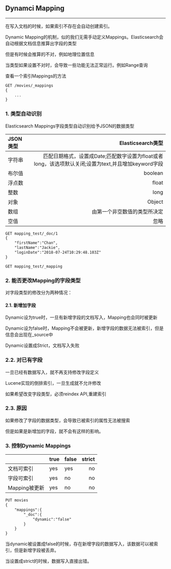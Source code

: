 ## Dynamci Mapping
-----

在写入文档的时候，如果索引不存在会自动创建索引。

Dynamic Mapping的机制，似的我们无需手动定义Mappings。Elasticsearch会自动根据文档信息推算出字段的类型

但是有时候会推算的不对，例如地理位置信息

当类型如果设置不对时，会导致一些功能无法正常运行。例如Range查询

查看一个索引Mappings的方法

```html
GET /movies/_mappings
{
    ...
}
```

### 1. 类型自动识别

Elasticsearch Mappings字段类型自动识别给予JSON的数据类型

|JSON类型|Elasticsearch类型|
|:---|---:|
|字符串| 匹配日期格式，设置成Date;匹配数字设置为float或者long，该选项默认关闭;设置为text,并且增加keyword字段|
|布尔值|boolean|
|浮点数|float|
|整数|long|
|对象| Object|
|数组|由第一个非空数值的类型所决定|
|空值|忽略|

```html
GET mapping_test/_doc/1
{
    "firstName":"Chan",
    "lastName":"Jackie",
    "loginDate":"2018-07-24T10:29:48.103Z"
}

GET mapping_test/_mapping

```


### 2. 能否更改Mapping的字段类型

对字段类型的修改分为两种情况：

#### 2.1. 新增加字段

Dynamic设为true时，一旦有新增字段的文档写入，Mapping也会同时被更新

Dynamic设为false时，Mapping不会被更新，新增字段的数据无法被索引，但是信息会出现在_source中

Dynamic设置成Strict，文档写入失败

### 2.2. 对已有字段

一旦已经有数据写入，就不再支持修改字段定义

Lucene实现的倒排索引，一旦生成就不允许修改

如果希望改变字段类型，必须reindex API,重建索引

### 2.3. 原因

如果修改了字段的数据类型，会导致已被索引的属性无法被搜索

但是如果是新增加的字段，就不会有这样的影响。

### 3. 控制Dynamic Mappings

| |true|false|strict|
|:---|---|---|---:|
|文档可索引|yes|yes|no|
|字段可索引| yes|no|no|
|Mapping被更新|yes|no|no|

```html
PUT movies
{
    "mappings":{
        "_doc":{
            "dynamic":"false"
        }
    }
}
```

当dynamic被设置成false的时候，存在新增字段的数据写入，该数据可以被索引，但是新增字段被丢弃。

当设置成strict的时候，数据写入直接出错。